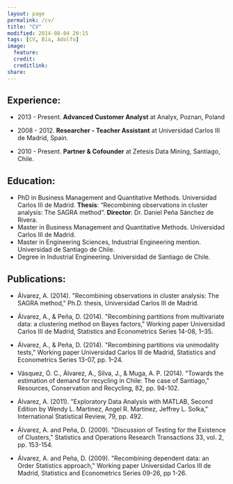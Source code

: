 ```yaml
---
layout: page
permalink: /cv/
title: "CV"
modified: 2014-08-04 20:15
tags: [CV, Bio, Adolfo]
image:
  feature: 
  credit: 
  creditlink: 
share: 
---
```

## Experience:
* 2013 - Present. **Advanced Customer Analyst** at Analyx, Poznan, Poland

* 2008 - 2012. **Researcher - Teacher Assistant** at Universidad Carlos III de Madrid, Spain.

* 2010 - Present. **Partner & Cofounder** at Zetesis Data Mining, Santiago, Chile.

## Education:
* PhD in Business Management and Quantitative Methods.
Universidad Carlos III de Madrid.
**Thesis**: “Recombining observations in cluster analysis: The SAGRA method”.
**Director**: Dr. Daniel Peña Sánchez de Rivera.
* Master in Business Management and Quantitative Methods.
Universidad Carlos III de Madrid.
* Master in Engineering Sciences, Industrial Engineering mention.
Universidad de Santiago de Chile.
* Degree in Industrial Engineering.
Universidad de Santiago de Chile.


## Publications:

* Álvarez, A. (2014). "Recombining observations in cluster analysis: The SAGRA method," Ph.D. thesis, Universidad Carlos III de Madrid.

* Álvarez, A., & Peña, D. (2014). "Recombining partitions from multivariate data: a clustering method on Bayes factors," Working paper Universidad Carlos III de Madrid, Statistics and Econometrics Series 14-08, 1–35.

* Álvarez, A., & Peña, D. (2014). "Recombining partitions via unimodality tests," Working paper Universidad Carlos III de Madrid, Statistics and Econometrics Series 13-07, pp. 1–24.

* Vásquez, Ó. C., Álvarez, A., Silva, J., & Muga, A. P. (2014). "Towards the estimation of demand for recycling in Chile: The case of Santiago," Resources, Conservation and Recycling, 82, pp. 94-102.

* Álvarez, A. (2011). "Exploratory Data Analysis with MATLAB, Second Edition by Wendy L. Martinez, Angel R. Martinez, Jeffrey L. Solka," International Statistical Review, 79, pp. 492. 

* Álvarez, A. and Peña, D. (2009). "Discussion of Testing for the Existence of Clusters," Statistics and Operations Research Transactions 33, vol. 2, pp. 153-154.

* Álvarez, A. and Peña, D. (2009). "Recombining dependent data: an Order Statistics approach," Working paper Universidad Carlos III de Madrid, Statistics and Econometrics Series 09-26, pp 1-26.